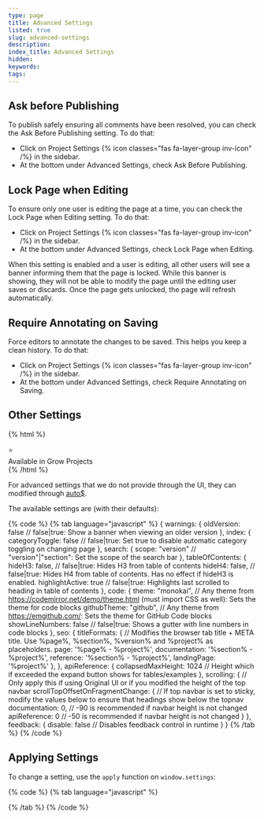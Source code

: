 ```yaml
---
type: page
title: Advanced Settings
listed: true
slug: advanced-settings
description: 
index_title: Advanced Settings
hidden: 
keywords: 
tags: 
---
```


## Ask before Publishing

To publish safely ensuring all comments have been resolved, you can check the Ask Before Publishing setting. To do that:

- Click on Project Settings {% icon classes="fas fa-layer-group inv-icon" /%} in the sidebar.
- At the bottom under Advanced Settings, check Ask Before Publishing.

## Lock Page when Editing

To ensure only one user is editing the page at a time, you can check the Lock Page when Editing setting. To do that:

- Click on Project Settings {% icon classes="fas fa-layer-group inv-icon" /%} in the sidebar.
- At the bottom under Advanced Settings, check Lock Page when Editing.

When this setting is enabled and a user is editing, all other users will see a banner informing them that the page is locked. While this banner is showing, they will not be able to modify the page until the editing user saves or discards. Once the page gets unlocked, the page will refresh automatically.

## Require Annotating on Saving

Force editors to annotate the changes to be saved. This helps you keep a clean history. To do that:

- Click on Project Settings {% icon classes="fas fa-layer-group inv-icon" /%} in the sidebar.
- At the bottom under Advanced Settings, check Require Annotating on Saving.

## Other Settings

{% html %}
<div class="grow-border text-left">
<div class="grow-star">⭐</div>
    Available in Grow Projects
</div>
{% /html %}

For advanced settings that we do not provide through the UI, they can modified through [auto$](/support-center/custom-javascript).

The available settings are (with their defaults):

{% code %}
{% tab language="javascript" %}
{
  warnings: {
    oldVersion: false // false|true: Show a banner when viewing an older version
  },
  index: {
    categoryToggle: false // false|true: Set true to disable automatic category toggling on changing page
  },
  search: {
    scope: "version" // "version"|"section": Set the scope of the search bar
  },
  tableOfContents: {
    hideH3: false, // false|true: Hides H3 from table of contents
    hideH4: false, // false|true: Hides H4 from table of contents. Has no effect if hideH3 is enabled.
    highlightActive: true // false|true: Highlights last scrolled to heading in table of contents
  },
  code: {
    theme: "monokai", // Any theme from https://codemirror.net/demo/theme.html (must import CSS as well): Sets the theme for code blocks
    githubTheme: "github", // Any theme from https://emgithub.com/: Sets the theme for GitHub Code blocks
    showLineNumbers: false // false|true: Shows a gutter with line numbers in code blocks
  },
  seo: {
    titleFormats: { // Modifies the browser tab title + META title. Use %page%, %section%, %version% and %project% as placeholders.
      page: '%page% - %project%',
      documentation: '%section% - %project%',
      reference: '%section% - %project%',
      landingPage: '%project%'
    },
  },
  apiReference: {
    collapsedMaxHeight: 1024 // Height which if exceeded the expand button shows for tables/examples
  },
  scrolling: { // Only apply this if using Original UI or if you modified the height of the top navbar 
    scrollTopOffsetOnFragmentChange: { // If top navbar is set to sticky, modify the values below to ensure that headings show below the topnav
      documentation: 0, // -90 is recommended if navbar height is not changed
      apiReference: 0 // -50 is recommended if navbar height is not changed
    }
  },
  feedback: {
    disable: false // Disables feedback control in runtime
  }
}
{% /tab %}
{% /code %}

## Applying Settings

To change a setting, use the `apply`  function on `window.settings`:

{% code %}
{% tab language="javascript" %}
<script>
  window.settings.apply({
  	index: {
      categoryToggle: true
    },
    search: {
      scope: "section"
    }
  });
</script>
{% /tab %}
{% /code %}